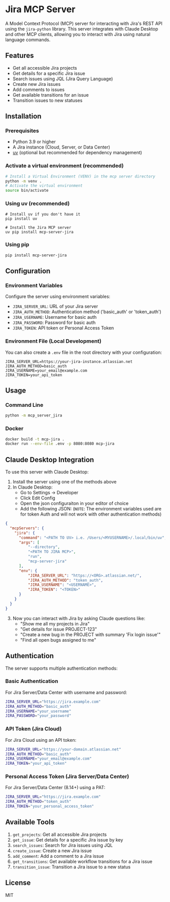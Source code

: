 # Jira MCP Server

A Model Context Protocol (MCP) server for interacting with Jira's REST API using the `jira-python` library. This server integrates with Claude Desktop and other MCP clients, allowing you to interact with Jira using natural language commands.

## Features

- Get all accessible Jira projects
- Get details for a specific Jira issue
- Search issues using JQL (Jira Query Language)
- Create new Jira issues
- Add comments to issues
- Get available transitions for an issue
- Transition issues to new statuses

## Installation

### Prerequisites

- Python 3.9 or higher
- A Jira instance (Cloud, Server, or Data Center)
- [uv](https://github.com/astral-sh/uv) (optional but recommended for dependency management)

### Activate a virtual environment (recommended)

```bash
# Install a Virtual Environment (VENV) in the mcp server directory
python -m venv .
# Activate the virtual environment
source bin/activate
```
### Using uv (recommended)
```
# Install uv if you don't have it
pip install uv

# Install the Jira MCP server
uv pip install mcp-server-jira
```

### Using pip

```bash
pip install mcp-server-jira
```

## Configuration

### Environment Variables

Configure the server using environment variables:

- `JIRA_SERVER_URL`: URL of your Jira server
- `JIRA_AUTH_METHOD`: Authentication method ('basic_auth' or 'token_auth')
- `JIRA_USERNAME`: Username for basic auth
- `JIRA_PASSWORD`: Password for basic auth
- `JIRA_TOKEN`: API token or Personal Access Token

### Environment File (Local Development)

You can also create a `.env` file in the root directory with your configuration:

```
JIRA_SERVER_URL=https://your-jira-instance.atlassian.net
JIRA_AUTH_METHOD=basic_auth
JIRA_USERNAME=your_email@example.com
JIRA_TOKEN=your_api_token
```

## Usage

### Command Line

```bash
python -m mcp_server_jira
```

### Docker

```bash
docker build -t mcp-jira .
docker run --env-file .env -p 8080:8080 mcp-jira
```

## Claude Desktop Integration

To use this server with Claude Desktop:

1. Install the server using one of the methods above
2. In Claude Desktop:
   - Go to Settings -> Developer
   - Click Edit Config
   - Open the json configuraiton in your editor of choice
   - Add the following JSON:
(`NOTE`: The environment variables used are for token Auth and will not work with other authentication methods)
```json
{
  "mcpServers": {
    "jira": {
      "command": "<PATH TO UV> i.e. /Users/<MYUSERNAME>/.local/bin/uv",
      "args": [
          "--directory",
          "<PATH TO JIRA MCP>",
          "run",
          "mcp-server-jira"
      ],
      "env": {
          "JIRA_SERVER_URL": "https://<ORG>.atlassian.net/",
          "JIRA_AUTH_METHOD": "token_auth",
          "JIRA_USERNAME": "<USERNAME>",
          "JIRA_TOKEN": "<TOKEN>"
      }
    }
  }
}
```

3. Now you can interact with Jira by asking Claude questions like:
   - "Show me all my projects in Jira"
   - "Get details for issue PROJECT-123"
   - "Create a new bug in the PROJECT with summary 'Fix login issue'"
   - "Find all open bugs assigned to me"

## Authentication

The server supports multiple authentication methods:

### Basic Authentication

For Jira Server/Data Center with username and password:

```bash
JIRA_SERVER_URL="https://jira.example.com"
JIRA_AUTH_METHOD="basic_auth"
JIRA_USERNAME="your_username"
JIRA_PASSWORD="your_password"
```

### API Token (Jira Cloud)

For Jira Cloud using an API token:

```bash
JIRA_SERVER_URL="https://your-domain.atlassian.net"
JIRA_AUTH_METHOD="basic_auth"
JIRA_USERNAME="your_email@example.com"
JIRA_TOKEN="your_api_token"
```

### Personal Access Token (Jira Server/Data Center)

For Jira Server/Data Center (8.14+) using a PAT:

```bash
JIRA_SERVER_URL="https://jira.example.com"
JIRA_AUTH_METHOD="token_auth"
JIRA_TOKEN="your_personal_access_token"
```

## Available Tools

1. `get_projects`: Get all accessible Jira projects
2. `get_issue`: Get details for a specific Jira issue by key
3. `search_issues`: Search for Jira issues using JQL
4. `create_issue`: Create a new Jira issue
5. `add_comment`: Add a comment to a Jira issue
6. `get_transitions`: Get available workflow transitions for a Jira issue
7. `transition_issue`: Transition a Jira issue to a new status

## License
MIT
